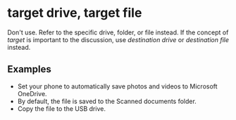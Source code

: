 # target drive, target file

Don't use. Refer to the specific drive, folder, or file instead. If the concept of *target* is important to the discussion, use *destination drive* or *destination file* instead.

## Examples

- Set your phone to automatically save photos and videos to Microsoft OneDrive.  
- By default, the file is saved to the Scanned documents folder.  
- Copy the file to the USB drive.
